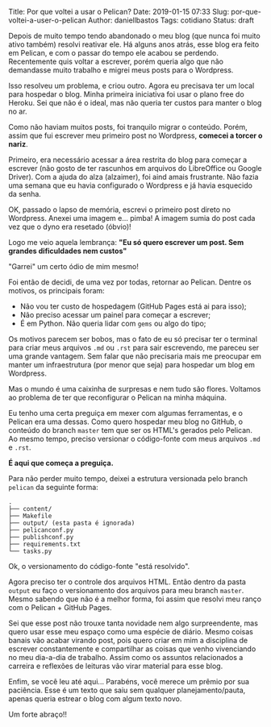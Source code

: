 Title: Por que voltei a usar o Pelican?
Date: 2019-01-15 07:33
Slug: por-que-voltei-a-user-o-pelican
Author: daniellbastos
Tags: cotidiano
Status: draft


Depois de muito tempo tendo abandonado o meu blog (que nunca foi muito ativo também) resolvi reativar ele.
Há alguns anos atrás, esse blog era feito em Pelican, e com o passar do tempo ele acabou se perdendo. Recentemente
quis voltar a escrever, porém queria algo que não demandasse muito trabalho e migrei meus posts para o Wordpress.

Isso resolveu um problema, e criou outro. Agora eu precisava ter um local para hospedar o blog.
Minha primeira iniciativa foi usar o plano free do Heroku. Sei que não é o ideal, mas não queria ter custos
para manter o blog no ar.

Como não haviam muitos posts, foi tranquilo migrar o conteúdo. Porém, assim que fui
escrever meu primeiro post no Wordpress, **comecei a torcer o nariz**.

Primeiro, era necessário acessar a área restrita do blog para começar a escrever (não gosto de ter rascunhos
em arquivos do LibreOffice ou Google Driver). Com a ajuda do alza (alzaimer), foi aind amais frustrante.
Não fazia uma semana que eu havia configurado o Wordpress e já havia esquecido da senha.

OK, passado o lapso de memória, escrevi o primeiro post direto no Wordpress. Anexei uma imagem e... pimba!
A imagem sumia do post cada vez que o dyno era resetado (óbvio)!

Logo me veio aquela lembrança: **"Eu só quero escrever um post. Sem grandes dificuldades nem custos"**

"Garrei" um certo ódio de mim mesmo!

Foi então de decidi, de uma vez por todas, retornar ao Pelican. Dentre os motivos, os principais foram:

* Não vou ter custo de hospedagem (GitHub Pages está ai para isso);
* Não preciso acessar um painel para começar a escrever;
* É em Python. Não queria lidar com `gems` ou algo do tipo;

Os motivos parecem ser bobos, mas o fato de eu só precisar ter o terminal para criar meus arquivos `.md` ou
`.rst` para sair escrevendo, me pareceu ser uma grande vantagem. Sem falar que não precisaria mais me preocupar
em manter um infraestrutura (por menor que seja) para hospedar um blog em Wordpress.

Mas o mundo é uma caixinha de surpresas e nem tudo são flores. Voltamos ao problema de ter que reconfigurar
o Pelican na minha máquina.

Eu tenho uma certa preguiça em mexer com algumas ferramentas, e o Pelican era uma dessas. Como quero hospedar
meu blog no GitHub, o conteúdo do branch `master` tem que ser os HTML's gerados pelo Pelican. Ao mesmo tempo,
preciso versionar o código-fonte com meus arquivos `.md` e `.rst`.

**É aqui que começa a preguiça.**

Para não perder muito tempo, deixei a estrutura versionada pelo branch `pelican` da seguinte forma:

```
.
├── content/
├── Makefile
├── output/ (esta pasta é ignorada)
├── pelicanconf.py
├── publishconf.py
├── requirements.txt
└── tasks.py
```

Ok, o versionamento do código-fonte "está resolvido".

Agora preciso ter o controle dos arquivos HTML. Então dentro da pasta `output` eu faço o
versionamento dos arquivos para meu branch `master`. Mesmo sabendo que não é a melhor forma, foi assim que
resolvi meu ranço com o Pelican + GitHub Pages.


Sei que esse post não trouxe tanta novidade nem algo surpreendente, mas quero usar esse meu espaço como uma espécie
de diário. Mesmo coisas banais vão acabar virando post, pois quero criar em mim a disciplina de escrever constantemente
e compartilhar as coisas que venho vivenciando no meu dia-a-dia de trabalho. Assim como os assuntos relacionados
a carreira e reflexões de leituras vão virar material para esse blog.

Enfim, se você leu até aqui... Parabéns, você merece um prêmio por sua paciência.
Esse é um texto que saiu sem qualquer planejamento/pauta, apenas queria estrear o blog com algum texto novo.


Um forte abraço!!
